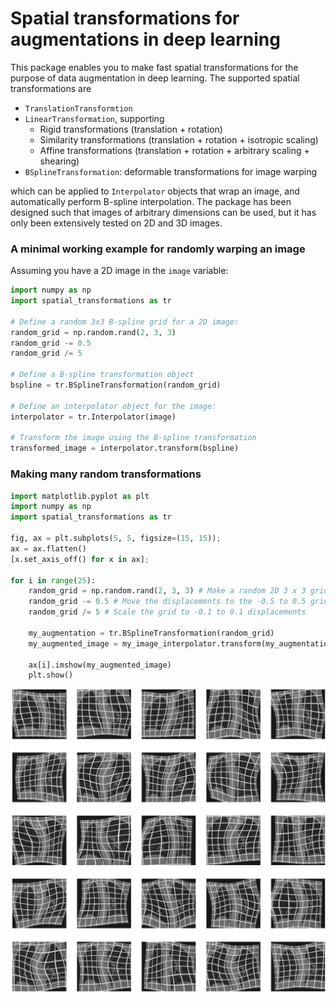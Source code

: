 # Spatial transformations for augmentations in deep learning

This package enables you to make fast spatial transformations for the purpose of data augmentation in deep learning. The supported spatial transformations are

* `TranslationTransformtion`
* `LinearTransformation`, supporting
    * Rigid transformations (translation + rotation)
    * Similarity transformations (translation + rotation + isotropic scaling)
    * Affine transformations (translation + rotation + arbitrary scaling + shearing)
* `BSplineTransformation`: deformable transformations for image warping

which can be applied to `Interpolator` objects that wrap an image, and automatically perform B-spline interpolation. The package has been designed such that images of arbitrary dimensions can be used, but it has only been extensively tested on 2D and 3D images.

### A minimal working example for randomly warping an image

Assuming you have a 2D image in the `image` variable:

```python
import numpy as np
import spatial_transformations as tr

# Define a random 3x3 B-spline grid for a 2D image:
random_grid = np.random.rand(2, 3, 3)
random_grid -= 0.5
random_grid /= 5

# Define a B-spline transformation object
bspline = tr.BSplineTransformation(random_grid)

# Define an interpolator object for the image:
interpolator = tr.Interpolator(image)

# Transform the image using the B-spline transformation
transformed_image = interpolator.transform(bspline)
```

### Making many random transformations

```python
import matplotlib.pyplot as plt
import numpy as np
import spatial_transformations as tr

fig, ax = plt.subplots(5, 5, figsize=(15, 15));
ax = ax.flatten()
[x.set_axis_off() for x in ax];

for i in range(25):
    random_grid = np.random.rand(2, 3, 3) # Make a random 2D 3 x 3 grid
    random_grid -= 0.5 # Move the displacements to the -0.5 to 0.5 grid
    random_grid /= 5 # Scale the grid to -0.1 to 0.1 displacements

    my_augmentation = tr.BSplineTransformation(random_grid)
    my_augmented_image = my_image_interpolator.transform(my_augmentation)

    ax[i].imshow(my_augmented_image)
    plt.show()
```

![](examples.png)
